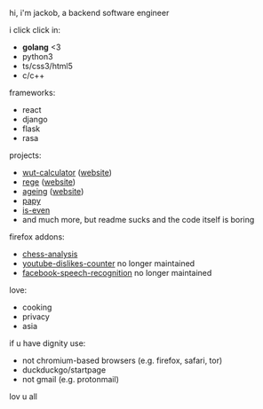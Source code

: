 hi, i'm jackob, a backend software engineer

i click click in:

- **golang** <3
- python3
- ts/css3/html5
- c/c++

frameworks:

- react
- django
- flask
- rasa

projects:

- [wut-calculator](https://github.com/zeraye/wut-calculator) ([website](https://zeraye.github.io/wut-calculator/))
- [rege](https://github.com/zeraye/rege) ([website](https://zeraye.github.io/rege/))
- [ageing](https://github.com/zeraye/ageing) ([website](https://zeraye.github.io/ageing/))
- [papy](https://github.com/zeraye/papy)
- [is-even](https://github.com/zeraye/is-even)
- and much more, but readme sucks and the code itself is boring

firefox addons:

- [chess-analysis](https://addons.mozilla.org/en-US/firefox/addon/chess-com-analyse-at-lichess/)
- [youtube-dislikes-counter](https://github.com/zeraye/youtube-dislikes-counter) no longer maintained
- [facebook-speech-recognition](https://github.com/zeraye/facebook-speech-recognition) no longer maintained

love:

- cooking
- privacy
- asia

if u have dignity use:

- not chromium-based browsers (e.g. firefox, safari, tor)
- duckduckgo/startpage
- not gmail (e.g. protonmail)

lov u all
